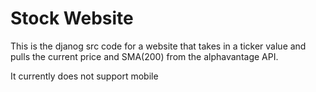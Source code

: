 # Stock Website #

This is the djanog src code for a website that takes in a ticker value and pulls the current price and SMA(200) from the alphavantage API.

It currently does not support mobile 

